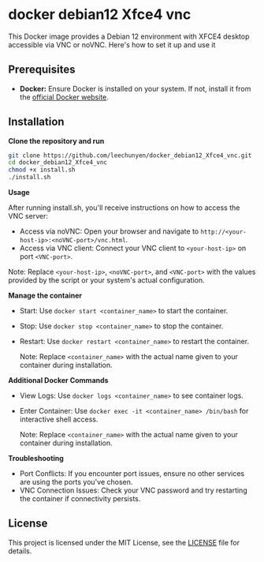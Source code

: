 # docker debian12 Xfce4 vnc

This Docker image provides a Debian 12 environment with XFCE4 desktop accessible via VNC or noVNC. Here's how to set it up and use it

## Prerequisites

- **Docker:** Ensure Docker is installed on your system. If not, install it from the [official Docker website](https://docs.docker.com/get-docker/).

## Installation

**Clone the repository and run**

   ```sh
   git clone https://github.com/leechunyen/docker_debian12_Xfce4_vnc.git
   cd docker_debian12_Xfce4_vnc
   chmod +x install.sh
   ./install.sh
   ```

**Usage**

   After running install.sh, you'll receive instructions on how to access the VNC server:

  - Access via noVNC: Open your browser and navigate to `http://<your-host-ip>:<noVNC-port>/vnc.html`.
  - Access via VNC client: Connect your VNC client to `<your-host-ip>` on port `<VNC-port>`.
  
   Note: Replace `<your-host-ip>`, `<noVNC-port>`, and `<VNC-port>` with the values provided by the script or your system's actual configuration.

**Manage the container**
  - Start: Use `docker start <container_name>` to start the container.
  - Stop: Use `docker stop <container_name>` to stop the container.
  - Restart: Use `docker restart <container_name>` to restart the container.
   
    Note: Replace `<container_name>` with the actual name given to your container during installation.


**Additional Docker Commands**
  - View Logs: Use `docker logs <container_name>` to see container logs.
  - Enter Container: Use `docker exec -it <container_name> /bin/bash` for interactive shell access.
   
    Note: Replace `<container_name>` with the actual name given to your container during installation.

**Troubleshooting**
  - Port Conflicts: If you encounter port issues, ensure no other services are using the ports you've chosen.
  - VNC Connection Issues: Check your VNC password and try restarting the container if connectivity persists.
  
## License
  This project is licensed under the MIT License, see the [LICENSE](LICENSE) file for details.
